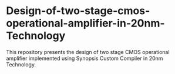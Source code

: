 # Design-of-two-stage-cmos-operational-amplifier-in-20nm-Technology
This repository presents the design of two stage CMOS operational amplifier implemented using Synopsis Custom Compiler in 20nm Technology.

